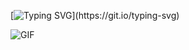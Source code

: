 [![Typing SVG](https://readme-typing-svg.demolab.com?font=Fira+Code&pause=1000&color=B57F91&width=435&lines=develop+with+soul.)](https://git.io/typing-svg)

<!-- ### About Me
I am currently deepening my skills in front-end development;
interested in building purposeful, accessible, and human-centered products. -->

![GIF](https://media.giphy.com/media/v1.Y2lkPTc5MGI3NjExbnpwaHYyOW8wMDVpb3Z0NWs2NzhjeGxtaTh4MmE3NnVpbzMzeWJzZSZlcD12MV9naWZzX3NlYXJjaCZjdD1n/PFkgOFloYgGqc/giphy.gif)

<!-- ![GIF](https://media.giphy.com/media/v1.Y2lkPTc5MGI3NjExMnRjdjExYmhlYXFqOGhmNmdsMHRyNHJjN2doNG1jano2YXE0bnNpdyZlcD12MV9naWZzX3NlYXJjaCZjdD1n/PZrjGkr334fXa/giphy.gif)

![](https://nirzak-streak-stats.vercel.app/?user=pseudosane&theme=dark&hide_border=false)

![](https://github-readme-stats.vercel.app/api/top-langs/?username=pseudosane&theme=dark&hide_border=false&include_all_commits=false&count_private=true&layout=compact)  -->

